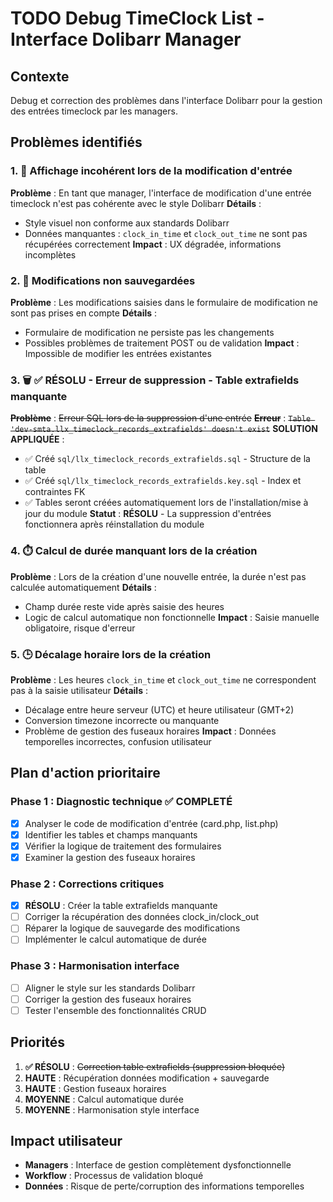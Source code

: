 # TODO Debug TimeClock List - Interface Dolibarr Manager

## Contexte
Debug et correction des problèmes dans l'interface Dolibarr pour la gestion des entrées timeclock par les managers.

## Problèmes identifiés

### 1. 🎨 Affichage incohérent lors de la modification d'entrée
**Problème** : En tant que manager, l'interface de modification d'une entrée timeclock n'est pas cohérente avec le style Dolibarr
**Détails** : 
- Style visuel non conforme aux standards Dolibarr
- Données manquantes : `clock_in_time` et `clock_out_time` ne sont pas récupérées correctement
**Impact** : UX dégradée, informations incomplètes

### 2. 💾 Modifications non sauvegardées
**Problème** : Les modifications saisies dans le formulaire de modification ne sont pas prises en compte
**Détails** :
- Formulaire de modification ne persiste pas les changements
- Possibles problèmes de traitement POST ou de validation
**Impact** : Impossible de modifier les entrées existantes

### 3. 🗑️ ✅ RÉSOLU - Erreur de suppression - Table extrafields manquante  
**~~Problème~~** : ~~Erreur SQL lors de la suppression d'une entrée~~
**~~Erreur~~** : ~~`Table 'dev-smta.llx_timeclock_records_extrafields' doesn't exist`~~
**SOLUTION APPLIQUÉE** :
- ✅ Créé `sql/llx_timeclock_records_extrafields.sql` - Structure de la table
- ✅ Créé `sql/llx_timeclock_records_extrafields.key.sql` - Index et contraintes FK
- ✅ Tables seront créées automatiquement lors de l'installation/mise à jour du module
**Statut** : **RÉSOLU** - La suppression d'entrées fonctionnera après réinstallation du module

### 4. ⏱️ Calcul de durée manquant lors de la création
**Problème** : Lors de la création d'une nouvelle entrée, la durée n'est pas calculée automatiquement
**Détails** :
- Champ durée reste vide après saisie des heures
- Logic de calcul automatique non fonctionnelle
**Impact** : Saisie manuelle obligatoire, risque d'erreur

### 5. 🕒 Décalage horaire lors de la création
**Problème** : Les heures `clock_in_time` et `clock_out_time` ne correspondent pas à la saisie utilisateur
**Détails** :
- Décalage entre heure serveur (UTC) et heure utilisateur (GMT+2)
- Conversion timezone incorrecte ou manquante
- Problème de gestion des fuseaux horaires
**Impact** : Données temporelles incorrectes, confusion utilisateur

## Plan d'action prioritaire

### Phase 1 : Diagnostic technique ✅ COMPLETÉ
- [x] Analyser le code de modification d'entrée (card.php, list.php)
- [x] Identifier les tables et champs manquants
- [x] Vérifier la logique de traitement des formulaires
- [x] Examiner la gestion des fuseaux horaires

### Phase 2 : Corrections critiques
- [x] **RÉSOLU** : Créer la table extrafields manquante
- [ ] Corriger la récupération des données clock_in/clock_out
- [ ] Réparer la logique de sauvegarde des modifications
- [ ] Implémenter le calcul automatique de durée

### Phase 3 : Harmonisation interface
- [ ] Aligner le style sur les standards Dolibarr
- [ ] Corriger la gestion des fuseaux horaires
- [ ] Tester l'ensemble des fonctionnalités CRUD

## Priorités
1. **✅ RÉSOLU** : ~~Correction table extrafields (suppression bloquée)~~
2. **HAUTE** : Récupération données modification + sauvegarde  
3. **HAUTE** : Gestion fuseaux horaires
4. **MOYENNE** : Calcul automatique durée
5. **MOYENNE** : Harmonisation style interface

## Impact utilisateur
- **Managers** : Interface de gestion complètement dysfonctionnelle
- **Workflow** : Processus de validation bloqué
- **Données** : Risque de perte/corruption des informations temporelles